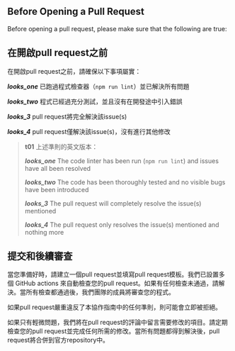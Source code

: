 ## Before Opening a Pull Request
Before opening a pull request, please make sure that the following are true:

## 在開啟pull request之前
在開啟pull request之前，請確保以下事項屬實：

***looks_one*** 已跑過程式檢查器（`npm run lint`）並已解決所有問題

***looks_two*** 程式已經過充分測試，並且沒有在開發途中引入錯誤

***looks_3*** pull request將完全解決該issue(s)

***looks_4*** pull request僅解決該issue(s)，沒有進行其他修改

>**t01**
>上述準則的英文版本：
>
>***looks_one*** The code linter has been run (`npm run lint`) and issues have all been resolved
>
>***looks_two*** The code has been thoroughly tested and no visible bugs have been introduced
>
>***looks_3*** The pull request will completely resolve the issue(s) mentioned
>
>***looks_4*** The pull request only resolves the issue(s) mentioned and nothing more

## 提交和後續審查
當您準備好時，請建立一個pull request並填寫pull request模板。我們已設置多個 GitHub actions 來自動檢查您的pull request。如果有任何檢查未通過，請解決。當所有檢查都通過後，我們團隊的成員將審查您的程式。

如果pull request嚴重違反了本協作指南中的任何準則，則可能會立即被拒絕。

如果只有輕微問題，我們將在pull request的評論中留言需要修改的項目。請定期檢查您的pull request並完成任何所需的修改。當所有問題都得到解決後，pull request將合併到官方repository中。
